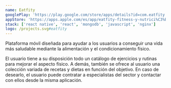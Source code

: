 ```yaml
---
name: Eatfity
googlePlay: 'https://play.google.com/store/apps/details?id=com.eatfity'
appStore: 'https://apps.apple.com/es/app/eatfity-fitness-y-nutrici%C3%B3n/id6450825366'
stack: ['react native', 'react', 'mongodb', 'javascript', 'nginx']
logo: /projects.svg#eatfity
---
```


Plataforma móvil diseñada para ayudar a los usuarios a conseguir una vida más
saludable mediante la alimentación y el condicionamiento físico.

El usuario tiene a su disposición todo un catálogo de ejercicios y rutinas para
mejorar el aspecto físico. A demás, también se ofrece al usuario una colección
variada de recetas y dietas en función del objetivo. En caso de desearlo, el usuario
puede contratar a especialistas del sector y contactar con ellos desde la misma
aplicación.
